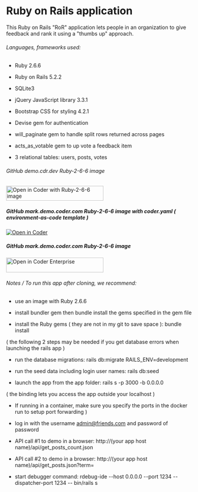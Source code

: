 # Ruby on Rails application

This Ruby on Rails "RoR" application lets people in an organization to give feedback and rank it using a "thumbs up" approach.

###### Languages, frameworks used:

* Ruby 2.6.6

* Ruby on Rails 5.2.2

* SQLite3

* jQuery JavaScript library 3.3.1

* Bootstrap CSS for styling 4.2.1

* Devise gem for authentication

* will_paginate gem to handle split rows returned across pages

* acts_as_votable gem to up vote a feedback item

* 3 relational tables: users, posts, votes

###### GitHub demo.cdr.dev Ruby-2-6-6 image
<a href="https://demo.cdr.dev/environments/git?org=5e274cb6-8ad3877561fcf4c2c4a95f3e&image=604d6a12-39ffa26caa24cf42ac78c1c1&tag=latest&service=github&repo=git@github.com:mtm20176/rubyonrails.git" target="_blank" rel="noopener noreferrer">
  <img src="https://cdn.coder.com/embed-button.svg" alt="Open in Coder with Ruby-2-6-6 image" width="263" height="40" />
</a>

##### GitHub mark.demo.coder.com Ruby-2-6-6 image with coder.yaml ( environment-as-code template )
[![Open in Coder](https://cdn.coder.com/embed-button.svg)](https://mark.demo.coder.com/wac/build?project_oauth_service=github&template_oauth_service=github&project_url=git@github.com:mtm20176/rubyonrails.git&template_url=https://github.com/rubyonrails/.coder/coder.yaml&template_ref=master)

##### GitHub mark.demo.coder.com Ruby-2-6-6 image
<a href="https://mark.demo.coder.com/environments/git?org=default&image=604dfbc9-6b0c98d1c2912dd485245068&tag=latest&service=github&repo=git@github.com:mtm20176/rubyonrails.git" target="_blank" rel="noopener noreferrer">
  <img src="https://cdn.coder.com/embed-button.svg" alt="Open in Coder Enterprise" width="263" height="40" />
</a>

###### Notes / To run this app after cloning, we recommend:

* use an image with Ruby 2.6.6

* install bundler gem then bundle install the gems specified in the gem file

* install the Ruby gems ( they are not in my git to save space ): bundle install

 ( the following 2 steps may be needed if you get database errors when launching the rails app )

* run the database migrations: rails db:migrate RAILS_ENV=development

* run the seed data including login user names: rails db:seed

 * launch the app from the app folder: rails s -p 3000 -b 0.0.0.0

 ( the binding lets you access the app outside your localhost )

 * If running in a container, make sure you specify the ports in the docker run to setup port forwarding )

 * log in with the username admin@friends.com and password of password

 * API call #1 to demo in a browser: http://(your app host name)/api/get_posts_count.json

 * API call #2 to demo in a browser: http://(your app host name)/api/get_posts.json?term=

 * start debugger command: rdebug-ide --host 0.0.0.0 --port 1234 --dispatcher-port 1234 -- bin/rails s



